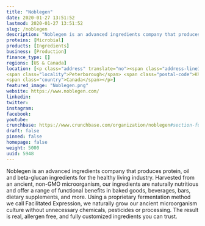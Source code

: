 ```yaml
---
title: "Noblegen"
date: 2020-01-27 13:51:52
lastmod: 2020-01-27 13:51:52
slug: /noblegen
description: "Noblegen is an advanced ingredients company that produces protein, oil and beta-glucan ingredients for the healthy living industry. Harvested from an ancient, non-GMO microorganism, our ingredients are naturally nutritious and offer a range of functional benefits in baked goods, beverages, bars, dietary supplements, and more. Using a proprietary fermentation method we call Facilitated Expression, we naturally grow our ancient microorganism culture without unnecessary chemicals, pesticides or processing. The result is real, allergen free, and fully customized ingredients you can trust."
proteins: [Microbial]
products: [Ingredients]
business: [Production]
finance_type: []
regions: [US & Canada]
location: [<p class="address" translate="no"><span class="address-line1">East Bank Drive</span><br>
<span class="locality">Peterborough</span> <span class="postal-code">K9L 1Z8</span><br>
<span class="country">Canada</span></p>]
featured_image: "Noblegen.png"
website: https://www.noblegen.com/
linkedin: 
twitter: 
instagram: 
facebook: 
youtube: 
crunchbase: https://www.crunchbase.com/organization/noblegen#section-funding-rounds
draft: false
pinned: false
homepage: false
weight: 5000
uuid: 5948
---
```

Noblegen is an advanced ingredients company that produces protein, oil and beta-glucan ingredients for the healthy living industry. Harvested from an ancient, non-GMO microorganism, our ingredients are naturally nutritious and offer a range of functional benefits in baked goods, beverages, bars, dietary supplements, and more. Using a proprietary fermentation method we call Facilitated Expression, we naturally grow our ancient microorganism culture without unnecessary chemicals, pesticides or processing. The result is real, allergen free, and fully customized ingredients you can trust.
